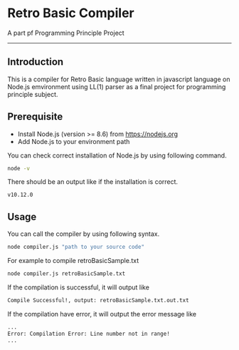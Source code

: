 # Retro Basic Compiler
A part pf Programming Principle Project

-----

## Introduction
This is a compiler for Retro Basic language written in javascript language on Node.js emvironment using LL(1) parser as a final project for programming principle subject.

## Prerequisite

* Install Node.js (version >= 8.6) from https://nodejs.org
* Add Node.js to your environment path

You can check correct installation of Node.js by using following command.

```sh
node -v
```

There should be an output like if the installation is correct.

```
v10.12.0
```

## Usage

You can call the compiler by using following syntax.

```sh
node compiler.js "path to your source code"
```

For example to compile retroBasicSample.txt

```sh
node compiler.js retroBasicSample.txt
```

If the compilation is successful, it will output like

```sh
Compile Successful!, output: retroBasicSample.txt.out.txt
```

If the compilation have error, it will output the error message like

```sh
...
Error: Compilation Error: Line number not in range!
...
```